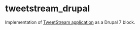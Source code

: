 # tweetstream_drupal
Implementation of [TweetStream application](https://github.com/wonder95/tweetstream) as a Drupal 7 block.
